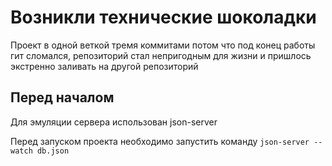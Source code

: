 # Возникли технические шоколадки

Проект в одной веткой тремя коммитами потом что под конец работы гит сломался, репозиторий стал непригодным для жизни и пришлось экстренно заливать на другой репозиторий

## Перед началом

Для эмуляции сервера использован json-server

Перед запуском проекта необходимо запустить команду `json-server --watch db.json`

